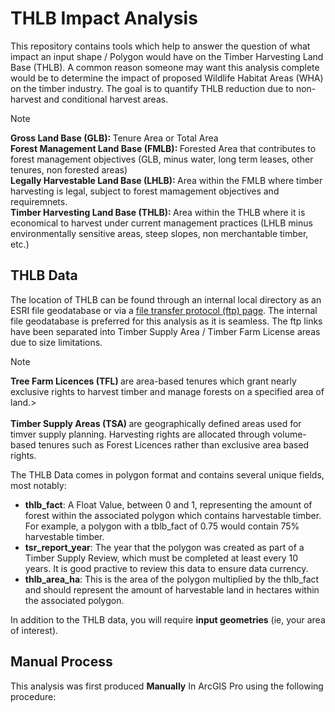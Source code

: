# THLB Impact Analysis
This repository contains tools which help to answer the question of what impact
an input shape / Polygon would have on the Timber Harvesting Land Base (THLB). A 
common reason someone may want this analysis complete would be to determine the 
impact of proposed Wildlife Habitat Areas (WHA) on the timber industry. The 
goal is to quantify THLB reduction due to non-harvest and conditional harvest 
areas.

>[!Note]
><strong>Gross Land Base (GLB): </strong>Tenure Area or Total Area<br />
><strong>Forest Management Land Base (FMLB): </strong>Forested Area that contributes to forest management objectives (GLB, minus water, long term leases, other tenures, non forested areas)<br />
><strong>Legally Harvestable Land Base (LHLB): </strong>Area within the FMLB where timber harvesting is legal, subject to forest mamagement objectives and requiremnets. <br />
><strong>Timber Harvesting Land Base (THLB): </strong>Area within the THLB where it is economical to harvest under current management practices (LHLB minus environmentally sensitive areas, steep slopes, non merchantable timber, etc.)

## THLB Data
The location of THLB can be found through an internal local directory as an ESRI
file geodatabase or via a [file transfer protocol (ftp) page](https://www.for.gov.bc.ca/ftp/HTS/external/!publish/DataCatalogue_FAIB_Data/THLB/). The internal file geodatabase is preferred for this analysis as it is
seamless. The ftp links have been separated into Timber Supply Area / Timber
Farm License areas due to size limitations. 

>[!Note]
><strong>Tree Farm Licences (TFL) </strong>are area-based tenures which grant nearly exclusive rights to harvest timber and manage forests on a specified area of land.><br />
><br />
><strong>Timber Supply Areas (TSA) </strong>are geographically defined areas used for timver supply planning. Harvesting rights are allocated through volume-based tenures such as Forest Licences rather than exclusive area based rights. 

The THLB Data comes in polygon format and contains several unique fields, most notably:
- **thlb_fact**: A Float Value, between 0 and 1, representing the amount of forest within the associated polygon which contains harvestable timber. For example, a polygon with a tblb_fact of 0.75 would contain 75% harvestable timber.
- **tsr_report_year**: The year that the polygon was created as part of a Timber Supply Review, which must be completed at least every 10 years. It is good practive to review this data to ensure data currency.
- **thlb_area_ha**: This is the area of the polygon multiplied by the thlb_fact and should represent the amount of harvestable land in hectares within the associated polygon.


In addition to the THLB data, you will require **input geometries** (ie, your
area of interest). 



## Manual Process
This analysis was first produced **Manually** In ArcGIS Pro using the following 
procedure:

<!-- 
- Sapsucker
- Williams Sapsucker, At-
- THLB, designed based on the habitat attributes
- Going into forest consultated and going into THLB Impacts
- Trying to go in with our own numbers
- Timber Supply Impact

- Proposed, Within the Proposed WHA Just within the Kootenay Boundary
WHSE_WILDLIFE_MANAGEMENT.WCP_WHA_PROPOSED_SP, refer to the proposal to see the numbers needed to run
4-140, 4-347 to 4-378


- Scripted
- Mostly in the Boundary TSA, One is in the Cranbrook, and some in the 

- Splitting out the THLB into Mature and Immature, 
- Map Product
- Just an Excel File summarizing the in the 

- Immature, Mature, Total
- Each Row
- Merchantable Timber
- Look into it, 
- 
- Timeline, May 23rd for Turnaround time,


- Want to know how much, a bunch of these polygons overlap with old growth deferral areas
- Not legal,  
- So how 


Categories, Hectares
Immature, Mature, Immature-OGMA, Mature OGMA, Total


4-140
4-347-4-378

Connect with Will Burt regarding Mature/ Immature Discrete Classes (80 years?)

Look into Why so many of the WHAs are not in the THLB
- 

WHSE_FOREST_VEGETATION.OGSR_SUPPRTD_OG_HRVST_DFRL_SP

Asb about THLB that exists, but not classified as Mature/Immature (IE, not in the VRI)

Ask Will who has access to upload proposed WHAs

Old Growth Strategic Review, Separate from OGMAs, maybe done by FAIB, Tried to identify all the ogam, and certain priority conservation areas
- Areas that FAIB wants to Defer, and also a technical advisory panel

58.87 / 76.99
 -->